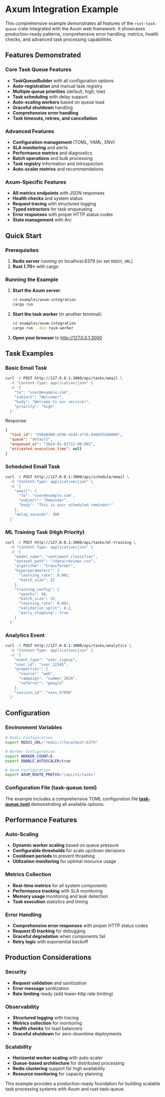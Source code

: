 # Axum Integration Example

This comprehensive example demonstrates all features of the `rust-task-queue` crate integrated with the Axum web
framework. It showcases production-ready patterns, comprehensive error handling, metrics, health checks, and advanced
task processing capabilities.

## Features Demonstrated

### Core Task Queue Features

- **TaskQueueBuilder** with all configuration options
- **Auto-registration** and manual task registry
- **Multiple queue priorities** (default, high, low)
- **Task scheduling** with delay support
- **Auto-scaling workers** based on queue load
- **Graceful shutdown** handling
- **Comprehensive error handling**
- **Task timeouts, retries, and cancellation**

### Advanced Features

- **Configuration management** (TOML, YAML, ENV)
- **SLA monitoring** and alerts
- **Performance metrics** and diagnostics
- **Batch operations** and bulk processing
- **Task registry** information and introspection
- **Auto-scaler metrics** and recommendations

### Axum-Specific Features

- **All metrics endpoints** with JSON responses
- **Health checks** and system status
- **Request tracing** with structured logging
- **Typed extractors** for task enqueueing
- **Error responses** with proper HTTP status codes
- **State management** with Arc<TaskQueue>

## Quick Start

### Prerequisites

1. **Redis server** running on localhost:6379 (or set `REDIS_URL`)
2. **Rust 1.70+** with cargo

### Running the Example

1. **Start the Axum server**:
   ```bash
   cd examples/axum-integration
   cargo run
   ```

2. **Start the task worker** (in another terminal):
   ```bash
   cd examples/axum-integration
   cargo run --bin task-worker
   ```

3. **Open your browser** to http://127.0.0.1:3000

## Task Examples

### Basic Email Task

```bash
curl -X POST http://127.0.0.1:3000/api/tasks/email \
  -H "Content-Type: application/json" \
  -d '{
    "to": "user@example.com",
    "subject": "Welcome!",
    "body": "Welcome to our service!",
    "priority": "high"
  }'
```

Response:

```json
{
  "task_id": "550e8400-e29b-41d4-a716-446655440000",
  "queue": "default",
  "enqueued_at": "2024-01-01T12:00:00Z",
  "estimated_execution_time": null
}
```

### Scheduled Email Task

```bash
curl -X POST http://127.0.0.1:3000/api/schedule/email \
  -H "Content-Type: application/json" \
  -d '{
    "email": {
      "to": "user@example.com",
      "subject": "Reminder",
      "body": "This is your scheduled reminder!"
    },
    "delay_seconds": 300
  }'
```

### ML Training Task (High Priority)

```bash
curl -X POST http://127.0.0.1:3000/api/tasks/ml-training \
  -H "Content-Type: application/json" \
  -d '{
    "model_name": "sentiment_classifier",
    "dataset_path": "/data/reviews.csv",
    "algorithm": "transformer",
    "hyperparameters": {
      "learning_rate": 0.001,
      "batch_size": 32
    },
    "training_config": {
      "epochs": 50,
      "batch_size": 32,
      "learning_rate": 0.001,
      "validation_split": 0.2,
      "early_stopping": true
    }
  }'
```

### Analytics Event

```bash
curl -X POST http://127.0.0.1:3000/api/tasks/analytics \
  -H "Content-Type: application/json" \
  -d '{
    "event_type": "user_signup",
    "user_id": "user_12345",
    "properties": {
      "source": "web",
      "campaign": "summer_2024",
      "referrer": "google"
    },
    "session_id": "sess_67890"
  }'
```

## Configuration

### Environment Variables

```bash
# Redis Configuration
export REDIS_URL="redis://localhost:6379"

# Worker Configuration  
export WORKER_COUNT=5
export ENABLE_AUTOSCALER=true

# Axum Configuration
export AXUM_ROUTE_PREFIX="/api/v1/tasks"
```

### Configuration File (task-queue.toml)

The example includes a comprehensive TOML configuration file [**task-queue.toml**](task-queue.toml) demonstrating all
available options:

## Performance Features

### Auto-Scaling

- **Dynamic worker scaling** based on queue pressure
- **Configurable thresholds** for scale up/down decisions
- **Cooldown periods** to prevent thrashing
- **Utilization monitoring** for optimal resource usage

### Metrics Collection

- **Real-time metrics** for all system components
- **Performance tracking** with SLA monitoring
- **Memory usage** monitoring and leak detection
- **Task execution** statistics and timing

### Error Handling

- **Comprehensive error responses** with proper HTTP status codes
- **Request ID tracking** for debugging
- **Graceful degradation** when components fail
- **Retry logic** with exponential backoff

## Production Considerations

### Security

- **Request validation** and sanitization
- **Error message** sanitization
- **Rate limiting** ready (add tower-http rate limiting)

### Observability

- **Structured logging** with tracing
- **Metrics collection** for monitoring
- **Health checks** for load balancers
- **Graceful shutdown** for zero-downtime deployments

### Scalability

- **Horizontal worker scaling** with auto-scaler
- **Queue-based architecture** for distributed processing
- **Redis clustering** support for high availability
- **Resource monitoring** for capacity planning

This example provides a production-ready foundation for building scalable task processing systems with Axum and
rust-task-queue. 